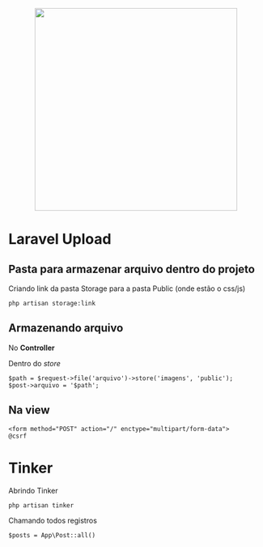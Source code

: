 <p align="center"><img src="https://res.cloudinary.com/dtfbvvkyp/image/upload/v1566331377/laravel-logolockup-cmyk-red.svg" width="400"></p>

# Laravel Upload

## Pasta para armazenar arquivo dentro do projeto

Criando link da pasta Storage para a pasta Public (onde estão o css/js)

```
php artisan storage:link
```

## Armazenando arquivo

No **Controller**

Dentro do *store*
```
$path = $request->file('arquivo')->store('imagens', 'public');
$post->arquivo = '$path';
```

## Na **view**

```
<form method="POST" action="/" enctype="multipart/form-data">
@csrf
```

# Tinker

Abrindo Tinker
```
php artisan tinker
```

Chamando todos registros

```
$posts = App\Post::all()
```
